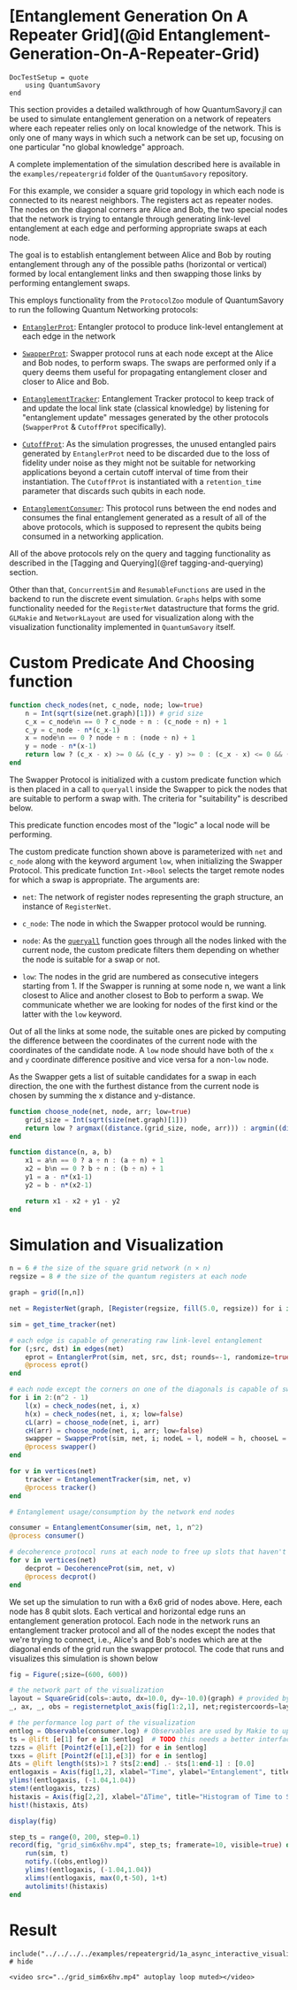 # [Entanglement Generation On A Repeater Grid](@id Entanglement-Generation-On-A-Repeater-Grid)

```@meta
DocTestSetup = quote
    using QuantumSavory
end
```

This section provides a detailed walkthrough of how QuantumSavory.jl can be used to simulate entanglement generation on a network of repeaters where each repeater relies only on local knowledge of the network.
This is only one of many ways in which such a network can be set up, focusing on one particular "no global knowledge" approach.

A complete implementation of the simulation described here is available in the `examples/repeatergrid` folder of the `QuantumSavory` repository.

For this example, we consider a square grid topology in which each node is connected to its nearest neighbors.
The registers act as repeater nodes. The nodes on the diagonal corners are Alice and Bob, the two special nodes that the network is trying to entangle through generating link-level entanglement at each edge and performing appropriate swaps at each node.

The goal is to establish entanglement between Alice and Bob by routing entanglement through any of the possible paths (horizontal or vertical) formed by local entanglement links and then swapping those links by performing entanglement swaps.

This employs functionality from the `ProtocolZoo` module of QuantumSavory to run the following Quantum Networking protocols:

- [`EntanglerProt`](@ref): Entangler protocol to produce link-level entanglement at each edge in the network

- [`SwapperProt`](@ref): Swapper protocol runs at each node except at the Alice and Bob nodes, to perform swaps. The swaps are performed only if a query deems them useful for propagating entanglement closer and closer to Alice and Bob.

- [`EntanglementTracker`](@ref): Entanglement Tracker protocol to keep track of and update the local link state (classical knowledge) by listening for "entanglement update" messages generated by the other protocols (`SwapperProt` & `CutoffProt` specifically).

- [`CutoffProt`](@ref): As the simulation progresses, the unused entangled pairs generated by `EntanglerProt` need to be discarded due to the loss of fidelity under noise as they might not be suitable for networking applications beyond a certain cutoff interval of time from their instantiation. The `CutoffProt` is instantiated with a `retention_time` parameter that discards such qubits in each node.

- [`EntanglementConsumer`](@ref): This protocol runs between the end nodes and consumes the final entanglement generated as a result of all of the above protocols, which is supposed to represent the qubits being consumed in a networking application.

All of the above protocols rely on the query and tagging functionality as described in the [Tagging and Querying](@ref tagging-and-querying) section.

Other than that, `ConcurrentSim` and `ResumableFunctions` are used in the backend to run the discrete event simulation. `Graphs` helps with some functionality needed for the `RegisterNet` datastructure that forms the grid. `GLMakie` and `NetworkLayout` are used for visualization along with the visualization functionality implemented in `QuantumSavory` itself.

# Custom Predicate And Choosing function

```julia
function check_nodes(net, c_node, node; low=true)
    n = Int(sqrt(size(net.graph)[1])) # grid size
    c_x = c_node%n == 0 ? c_node ÷ n : (c_node ÷ n) + 1
    c_y = c_node - n*(c_x-1)
    x = node%n == 0 ? node ÷ n : (node ÷ n) + 1
    y = node - n*(x-1)
    return low ? (c_x - x) >= 0 && (c_y - y) >= 0 : (c_x - x) <= 0 && (c_y - y) <= 0
end
```

The Swapper Protocol is initialized with a custom predicate function which is then placed in a call to `queryall` inside the Swapper to pick the nodes that are suitable to perform a swap with. The criteria for "suitability" is described below.

This predicate function encodes most of the "logic" a local node will be performing.

The custom predicate function shown above is parameterized with `net` and `c_node` along with the keyword argument `low`, when initializing the Swapper Protocol. This predicate function `Int->Bool` selects the target remote nodes for which a swap is appropriate. The arguments are:

- `net`: The network of register nodes representing the graph structure, an instance of `RegisterNet`.

- `c_node`: The node in which the Swapper protocol would be running.

- `node`: As the [`queryall`](@ref) function goes through all the nodes linked with the current node, the custom predicate filters them depending on whether the node is suitable for a swap or not.

- `low`: The nodes in the grid are numbered as consecutive integers starting from 1. If the Swapper is running at some node n, we want a link closest to Alice and another closest to Bob to perform a swap. We communicate whether we are looking for nodes of the first kind or the latter with the `low` keyword.

Out of all the links at some node, the suitable ones are picked by computing the difference between the coordinates of the current node with the coordinates of the candidate node. A `low` node should have both of the `x` and `y` coordinate difference positive and vice versa for a non-`low` node.

As the Swapper gets a list of suitable candidates for a swap in each direction, the one with the furthest distance from the current node is chosen by summing the x distance and y-distance.

```julia
function choose_node(net, node, arr; low=true)
    grid_size = Int(sqrt(size(net.graph)[1]))
    return low ? argmax((distance.(grid_size, node, arr))) : argmin((distance.(grid_size, node, arr)))
end

function distance(n, a, b)
    x1 = a%n == 0 ? a ÷ n : (a ÷ n) + 1
    x2 = b%n == 0 ? b ÷ n : (b ÷ n) + 1
    y1 = a - n*(x1-1)
    y2 = b - n*(x2-1)

    return x1 - x2 + y1 - y2
end
```

# Simulation and Visualization

```julia
n = 6 # the size of the square grid network (n × n)
regsize = 8 # the size of the quantum registers at each node

graph = grid([n,n])

net = RegisterNet(graph, [Register(regsize, fill(5.0, regsize)) for i in 1:n^2])

sim = get_time_tracker(net)

# each edge is capable of generating raw link-level entanglement
for (;src, dst) in edges(net)
    eprot = EntanglerProt(sim, net, src, dst; rounds=-1, randomize=true)
    @process eprot()
end

# each node except the corners on one of the diagonals is capable of swapping entanglement
for i in 2:(n^2 - 1)
    l(x) = check_nodes(net, i, x)
    h(x) = check_nodes(net, i, x; low=false)
    cL(arr) = choose_node(net, i, arr)
    cH(arr) = choose_node(net, i, arr; low=false)
    swapper = SwapperProt(sim, net, i; nodeL = l, nodeH = h, chooseL = cL, chooseH = cH, rounds=-1)
    @process swapper()
end

for v in vertices(net)
    tracker = EntanglementTracker(sim, net, v)
    @process tracker()
end

# Entanglement usage/consumption by the network end nodes

consumer = EntanglementConsumer(sim, net, 1, n^2)
@process consumer()

# decoherence protocol runs at each node to free up slots that haven't been used past the retention time
for v in vertices(net)
    decprot = DecoherenceProt(sim, net, v)
    @process decprot()
end
```

We set up the simulation to run with a 6x6 grid of nodes above. Here, each node has 8 qubit slots.
Each vertical and horizontal edge runs an entanglement generation protocol.
Each node in the network runs an entanglement tracker protocol and all of the nodes except the nodes that we're trying to connect,
i.e., Alice's and Bob's nodes which are at the diagonal ends of the grid run the swapper protocol.
The code that runs and visualizes this simulation is shown below

```julia
fig = Figure(;size=(600, 600))

# the network part of the visualization
layout = SquareGrid(cols=:auto, dx=10.0, dy=-10.0)(graph) # provided by NetworkLayout, meant to simplify plotting of graphs in 2D
_, ax, _, obs = registernetplot_axis(fig[1:2,1], net;registercoords=layout)

# the performance log part of the visualization
entlog = Observable(consumer.log) # Observables are used by Makie to update the visualization in real-time in an automated reactive way
ts = @lift [e[1] for e in $entlog]  # TODO this needs a better interface, something less cluncky, maybe also a whole Makie recipe
tzzs = @lift [Point2f(e[1],e[2]) for e in $entlog]
txxs = @lift [Point2f(e[1],e[3]) for e in $entlog]
Δts = @lift length($ts)>1 ? $ts[2:end] .- $ts[1:end-1] : [0.0]
entlogaxis = Axis(fig[1,2], xlabel="Time", ylabel="Entanglement", title="Entanglement Successes")
ylims!(entlogaxis, (-1.04,1.04))
stem!(entlogaxis, tzzs)
histaxis = Axis(fig[2,2], xlabel="ΔTime", title="Histogram of Time to Successes")
hist!(histaxis, Δts)

display(fig)

step_ts = range(0, 200, step=0.1)
record(fig, "grid_sim6x6hv.mp4", step_ts; framerate=10, visible=true) do t
    run(sim, t)
    notify.((obs,entlog))
    ylims!(entlogaxis, (-1.04,1.04))
    xlims!(entlogaxis, max(0,t-50), 1+t)
    autolimits!(histaxis)
end

```

# Result

```@repl
include("../../../../examples/repeatergrid/1a_async_interactive_visualization.jl") # hide
```

```@raw html
<video src="../grid_sim6x6hv.mp4" autoplay loop muted></video>
```